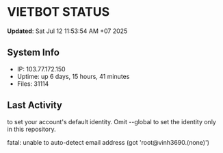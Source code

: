 # VIETBOT STATUS
**Updated**: Sat Jul 12 11:53:54 AM +07 2025

## System Info
- IP: 103.77.172.150
- Uptime: up 6 days, 15 hours, 41 minutes
- Files: 31114

## Last Activity

to set your account's default identity.
Omit --global to set the identity only in this repository.

fatal: unable to auto-detect email address (got 'root@vinh3690.(none)')
